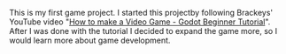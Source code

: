 This is my first game project. I started this projectby following Brackeys' YouTube video
"[How to make a Video Game - Godot Beginner Tutorial]([url](https://youtu.be/LOhfqjmasi0?si=bxshGkBqtbNYSUBO))".
After I was done with the tutorial I decided to expand the game more, so I would learn more about game development.
